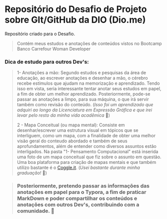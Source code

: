 # Repositório do Desafio de Projeto sobre GIt/GitHub da DIO (Dio.me)
Repositório criado para o Desafio.
> Contém meus estudos e anotações de conteúdos vistos no Bootcamp Banco Carrefour Woman Developer
### Dica de estudo para outros Dev's:

> 1- Anotações a mão: Segundo estudos e pesquisas da área de educação, ao escrever anotações e desenhar a mão, o cérebro recebe estímulos que ajudam na memorização e aprendizado. 
Tendo isso em vista, seria interessante tentar anotar seus estudos em papel, a fim de obter um melhor aprendizado. Posteriormente, pode-se passar as anotações a limpo, para sua máquina, o que irá servir também como revisão do conteúdo. (_Isso foi um aprendizado que adquiri ao longo da Licenciatura em Expressão Gráfica e que irei levar pelo resto da minha vida acadêmica_ 🙂)
> 
> 2 - Mapa Conceitual (ou mapa mental): Consiste em desenhar/escrever uma estrutura visual em tópicos que se interliguem, como um mapa, com a finalidade de obter uma melhor visão geral do conteudo abordado e também de seus aprofundamentos, além de entender como diversos assuntos estão interligados. Na pasta "1- Pensamento Computacional" está inserida uma foto de um mapa conceitual que fiz sobre o assunto em questão. Uma boa plataforma para criação de mapas mentais e que também utilizo bastante é o [Coggle.it](https://coggle.it/). (_Usei bastante durante minha graduação!_ 🥰)

> ### Posteriormente, pretendo passar as informações das anotações em papel para o Typora, a fim de praticar MarkDown e poder compartilhar os conteúdos e anotações com outros Dev's, contribuindo com a comunidade. 💟
